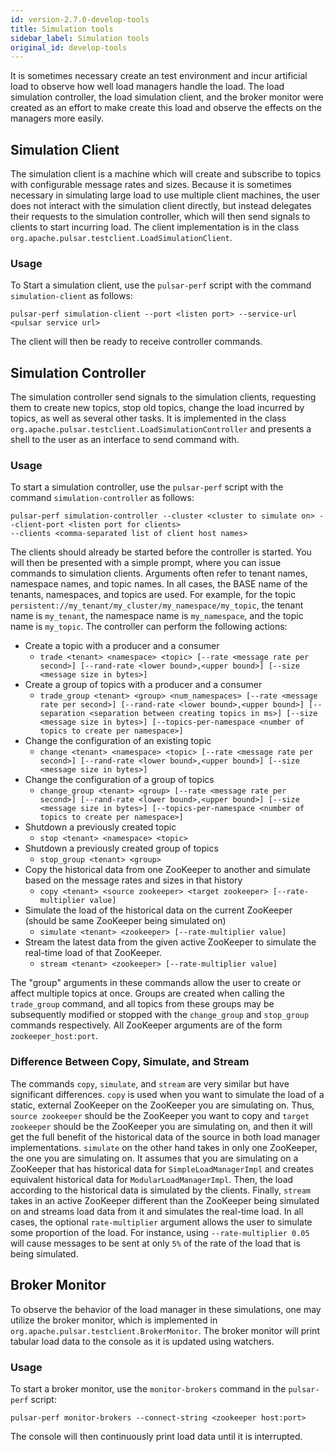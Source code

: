 ```yaml
---
id: version-2.7.0-develop-tools
title: Simulation tools
sidebar_label: Simulation tools
original_id: develop-tools
---
```


It is sometimes necessary create an test environment and incur artificial load to observe how well load managers
handle the load. The load simulation controller, the load simulation client, and the broker monitor were created as an
effort to make create this load and observe the effects on the managers more easily.

## Simulation Client
The simulation client is a machine which will create and subscribe to topics with configurable message rates and sizes.
Because it is sometimes necessary in simulating large load to use multiple client machines, the user does not interact
with the simulation client directly, but instead delegates their requests to the simulation controller, which will then
send signals to clients to start incurring load. The client implementation is in the class
`org.apache.pulsar.testclient.LoadSimulationClient`.

### Usage
To Start a simulation client, use the `pulsar-perf` script with the command `simulation-client` as follows:

```
pulsar-perf simulation-client --port <listen port> --service-url <pulsar service url>
```

The client will then be ready to receive controller commands.
## Simulation Controller
The simulation controller send signals to the simulation clients, requesting them to create new topics, stop old
topics, change the load incurred by topics, as well as several other tasks. It is implemented in the class
`org.apache.pulsar.testclient.LoadSimulationController` and presents a shell to the user as an interface to send
command with.

### Usage
To start a simulation controller, use the `pulsar-perf` script with the command `simulation-controller` as follows:

```
pulsar-perf simulation-controller --cluster <cluster to simulate on> --client-port <listen port for clients>
--clients <comma-separated list of client host names>
```

The clients should already be started before the controller is started. You will then be presented with a simple prompt,
where you can issue commands to simulation clients. Arguments often refer to tenant names, namespace names, and topic
names. In all cases, the BASE name of the tenants, namespaces, and topics are used. For example, for the topic
`persistent://my_tenant/my_cluster/my_namespace/my_topic`, the tenant name is `my_tenant`, the namespace name is
`my_namespace`, and the topic name is `my_topic`. The controller can perform the following actions:

* Create a topic with a producer and a consumer
    * `trade <tenant> <namespace> <topic> [--rate <message rate per second>]
    [--rand-rate <lower bound>,<upper bound>]
    [--size <message size in bytes>]`
* Create a group of topics with a producer and a consumer
    * `trade_group <tenant> <group> <num_namespaces> [--rate <message rate per second>]
    [--rand-rate <lower bound>,<upper bound>]
    [--separation <separation between creating topics in ms>] [--size <message size in bytes>]
    [--topics-per-namespace <number of topics to create per namespace>]`
* Change the configuration of an existing topic
    * `change <tenant> <namespace> <topic> [--rate <message rate per second>]
    [--rand-rate <lower bound>,<upper bound>]
    [--size <message size in bytes>]`
* Change the configuration of a group of topics
    * `change_group <tenant> <group> [--rate <message rate per second>] [--rand-rate <lower bound>,<upper bound>]
    [--size <message size in bytes>] [--topics-per-namespace <number of topics to create per namespace>]`
* Shutdown a previously created topic
    * `stop <tenant> <namespace> <topic>`
* Shutdown a previously created group of topics
    * `stop_group <tenant> <group>`
* Copy the historical data from one ZooKeeper to another and simulate based on the message rates and sizes in that history
    * `copy <tenant> <source zookeeper> <target zookeeper> [--rate-multiplier value]`
* Simulate the load of the historical data on the current ZooKeeper (should be same ZooKeeper being simulated on)
    * `simulate <tenant> <zookeeper> [--rate-multiplier value]`
* Stream the latest data from the given active ZooKeeper to simulate the real-time load of that ZooKeeper.
    * `stream <tenant> <zookeeper> [--rate-multiplier value]`

The "group" arguments in these commands allow the user to create or affect multiple topics at once. Groups are created
when calling the `trade_group` command, and all topics from these groups may be subsequently modified or stopped
with the `change_group` and `stop_group` commands respectively. All ZooKeeper arguments are of the form
`zookeeper_host:port`.

### Difference Between Copy, Simulate, and Stream
The commands `copy`, `simulate`, and `stream` are very similar but have significant differences. `copy` is used when
you want to simulate the load of a static, external ZooKeeper on the ZooKeeper you are simulating on. Thus,
`source zookeeper` should be the ZooKeeper you want to copy and `target zookeeper` should be the ZooKeeper you are
simulating on, and then it will get the full benefit of the historical data of the source in both load manager
implementations. `simulate` on the other hand takes in only one ZooKeeper, the one you are simulating on. It assumes
that you are simulating on a ZooKeeper that has historical data for `SimpleLoadManagerImpl` and creates equivalent
historical data for `ModularLoadManagerImpl`. Then, the load according to the historical data is simulated by the
clients. Finally, `stream` takes in an active ZooKeeper different than the ZooKeeper being simulated on and streams
load data from it and simulates the real-time load. In all cases, the optional `rate-multiplier` argument allows the
user to simulate some proportion of the load. For instance, using `--rate-multiplier 0.05` will cause messages to
be sent at only `5%` of the rate of the load that is being simulated.

## Broker Monitor
To observe the behavior of the load manager in these simulations, one may utilize the broker monitor, which is
implemented in `org.apache.pulsar.testclient.BrokerMonitor`. The broker monitor will print tabular load data to the
console as it is updated using watchers.

### Usage
To start a broker monitor, use the `monitor-brokers` command in the `pulsar-perf` script:

```
pulsar-perf monitor-brokers --connect-string <zookeeper host:port>
```

The console will then continuously print load data until it is interrupted.

